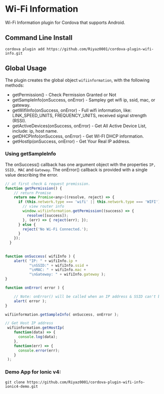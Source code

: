 Wi-Fi Information
=================

Wi-Fi Information plugin for Cordova that supports Android.

## Command Line Install

    cordova plugin add https://github.com/Riyaz0001/cordova-plugin-wifi-info.git

## Global Usage

The plugin creates the global object `wifiinformation`, with the following methods:

* getPermission() - Check Permission Granted or Not
* getSampleInfo(onSuccess, onError)  - Sampley get wifi ip, ssid, mac, or gateway.
* getWifiInfo(onSuccess, onError) - Full wifi information, like: LINK_SPEED_UNITS, FREQUENCY_UNITS, received signal strength (RSSI).
* getActiveDevices(onSuccess, onError) - Get All Active Device List, include: ip, host name.
* getDHCPInfo(onSuccess, onError) - Get WI-FI DHCP information.
* getHostIp(onSuccess, onError) - Get Your Real IP address.

### Using getSampleInfo
The onSuccess() callback has one argument object with the properties `IP, SSID, MAC` and `Gateway`. The onError() callback is provided with a single value describing the error.

```javascript
// at first check & request premission.
function getPermission() {
    // return Promise
    return new Promise<any>((resolve, reject) => {
      if (this.network.type === 'wifi' || this.network.type === 'WIFI') {
        // view router info
        window.wifiinformation.getPermission((success) => {
          resolve([success]);
        }, (err) => { reject(err); });
      } else {
        reject('No Wi-Fi Connected.');
      }
    });
  }
  
  
function onSuccess( wifiInfo ) {
    alert( "IP: " + wifiInfo.ip + 
           "\nSSID:" + wifiInfo.ssid + 
           "\nMAC: " + wifiInfo.mac + 
           "\nGateway: " + wifiInfo.gateway );
}

function onError( error ) {

    // Note: onError() will be called when an IP address & SSID can't be found. eg WiFi is disabled.
    alert( error );
}

wifiinformation.getSampleInfo( onSuccess, onError );

// Get Host IP address
 wifiinformation.getHostIp(
    function(data) => {
      console.log(data);
    },
    function(err) => {
      console.error(err);
    }
 );
```

### Demo App for Ionic v4:
`git clone https://github.com/Riyaz0001/cordova-plugin-wifi-info-ionic4-demo.git`


